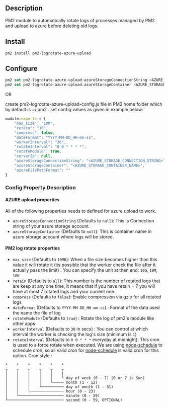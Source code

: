 
## Description

PM2 module to automatically rotate logs of processes managed by PM2 and upload to azure before deleting old logs.

## Install

`pm2 install pm2-logrotate-azure-upload`

## Configure

```javascript
pm2 set pm2-logrotate-azure-upload:azureStorageConnectionString <AZURE_STORAGE_CONNECTION_STRING>
pm2 set pm2-logrotate-azure-upload:azureStorageContainer <AZURE_STORAGE_CONTAINER_NAME>
```

OR 

create pm2-logrotate-azure-upload-config.js file in PM2 home folder which by default is ~/.pm2 .
set config values as given in example below:

```javascript
module.exports = {
    "max_size": "10M",
    "retain": "10",
    "compress": false,
    "dateFormat": "YYYY-MM-DD_HH-mm-ss",
    "workerInterval": "30",
    "rotateInterval": "0 0 * * * *",
    "rotateModule": true,
    "serverIp": null,
    "azureStorageConnectionString": "<AZURE_STORAGE_CONNECTION_STRING>",
    "azureStorageContainer": "<AZURE_STORAGE_CONTAINER_NAME>",
    "azureFilePathFormat": ""
}
```

### Config Property Description
#### AZURE upload properties
All of the following properties needs to defined for azure upload to work.
- `azureStorageConnectionString` (Defaults to `null`): This is Connection string of your azure storage account.
- `azureStorageContainer` (Defaults to `null`): This is container name in azure storage account where logs will be stored.

#### PM2 log rotate properties
- `max_size` (Defaults to `10MB`): When a file size becomes higher than this value it will rotate it (its possible that the worker check the file after it actually pass the limit) . You can specify the unit at then end: `10G`, `10M`, `10K`
- `retain` (Defaults to `all`): This number is the number of rotated logs that are keep at any one time, it means that if you have retain = 7 you will have at most 7 rotated logs and your current one.
- `compress` (Defaults to `false`): Enable compression via gzip for all rotated logs
- `dateFormat` (Defaults to `YYYY-MM-DD_HH-mm-ss`) : Format of the data used the name the file of log
- `rotateModule` (Defaults to `true`) : Rotate the log of pm2's module like other apps
- `workerInterval` (Defaults to `30` in secs) : You can control at which interval the worker is checking the log's size (minimum is `1`)
- `rotateInterval` (Defaults to `0 0 * * *` everyday at midnight): This cron is used to a force rotate when executed.
We are using [node-schedule](https://github.com/node-schedule/node-schedule) to schedule cron, so all valid cron for [node-schedule](https://github.com/node-schedule/node-schedule) is valid cron for this option. Cron style :
```
*    *    *    *    *    *
┬    ┬    ┬    ┬    ┬    ┬
│    │    │    │    │    |
│    │    │    │    │    └ day of week (0 - 7) (0 or 7 is Sun)
│    │    │    │    └───── month (1 - 12)
│    │    │    └────────── day of month (1 - 31)
│    │    └─────────────── hour (0 - 23)
│    └──────────────────── minute (0 - 59)
└───────────────────────── second (0 - 59, OPTIONAL)
```
